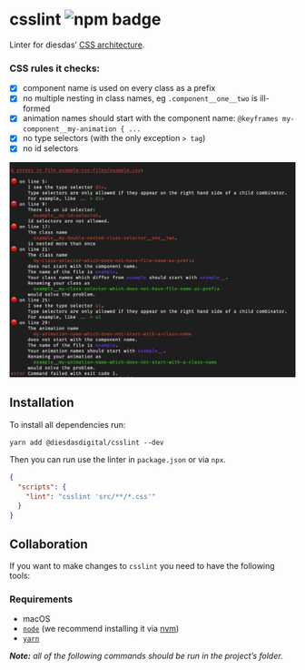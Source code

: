 # csslint ![npm badge](https://badgen.net/npm/v/@diesdasdigital/csslint)

Linter for diesdas’ [CSS architecture](https://diesdas.digital/wiki/life-as-a-developer/how-we-write-css).

### CSS rules it checks:

- [x] component name is used on every class as a prefix
- [x] no multiple nesting in class names, eg `.component__one__two` is ill-formed
- [x] animation names should start with the component name: `@keyframes my-component__my-animation { ...`
- [x] no type selectors (with the only exception `> tag`)
- [x] no id selectors

![Screen shot of error messages](diesdas-css-linter-screenshot.png)

## Installation

To install all dependencies run:

```
yarn add @diesdasdigital/csslint --dev
```

Then you can run use the linter in `package.json` or via `npx`.

```json
{
  "scripts": {
    "lint": "csslint 'src/**/*.css'"
  }
}
```

## Collaboration

If you want to make changes to `csslint` you need to have the following tools:

### Requirements

- macOS
- [`node`](https://nodejs.org/en/) (we recommend installing it via [nvm](https://github.com/creationix/nvm))
- [`yarn`](https://yarnpkg.com)

**_Note:_** _all of the following commands should be run in the project’s folder._
